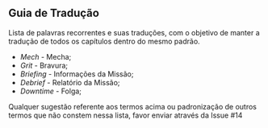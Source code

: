 ## Guia de Tradução

Lista de palavras recorrentes e suas traduções, com o objetivo de manter a tradução de todos os capítulos dentro do mesmo padrão.

+ *Mech* - Mecha;
+ *Grit* - Bravura;
+ *Briefing* - Informações da Missão;
+ *Debrief* - Relatório da Missão;
+ *Downtime* - Folga;

 Qualquer sugestão referente aos termos acima ou padronização de outros termos que não constem nessa lista, favor enviar através da Issue #14

